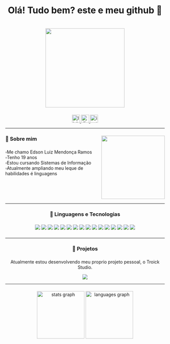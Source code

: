 
<h1 align="center">Olá! Tudo bem? este e meu github 🔷</h1>

###

<br clear="both">

<div align="center">
  <img height="250" src="https://i.imgur.com/9WMvXKJ.png"  />
</div>

###

<div align="center">
  <a href="https://www.linkedin.com/in/edson-luiz-mendonça-ramos" target="_blank">
    <img src="https://img.shields.io/static/v1?message=LinkedIn&logo=linkedin&label=&color=0077B5&logoColor=white&labelColor=&style=for-the-badge" height="25" alt="linkedin logo"  />
  </a>
  <a href="https://discord.gg/K6GJzS49" target="_blank">
    <img src="https://img.shields.io/static/v1?message=Discord&logo=discord&label=&color=7289DA&logoColor=white&labelColor=&style=for-the-badge" height="25" alt="discord logo"  />
  </a>
  <a href="https://www.instagram.com/troickzin_/" target="_blank">
    <img src="https://img.shields.io/static/v1?message=Instagram&logo=instagram&label=&color=E4405F&logoColor=white&labelColor=&style=for-the-badge" height="25" alt="instagram logo"  />
  </a>
</div>

***

###

<img align="right" height="200" src="https://i.imgur.com/gMQMsSB.jpeg"  />

###

<h3 align="left">🔹  Sobre mim</h3>

###

<p align="left">▫️Me chamo Edson Luiz Mendonça Ramos<br>▫️Tenho 19 anos<br>▫️Estou cursando Sistemas de Informação  <br>▫️Atualmente ampliando meu leque de habilidades é linguagens</p>

###

<br clear="both">

***

<h3 align="center">🔷 Linguagens e Tecnologias</h3>

###

<div align="center">
	<img src="https://img.shields.io/badge/JavaScript-323330?style=for-the-badge&logo=javascript&logoColor=F7DF1E"/>
	<img src="https://img.shields.io/badge/TypeScript-007ACC?style=for-the-badge&logo=typescript&logoColor=white"/>
	<img src="https://img.shields.io/badge/Node%20js-339933?style=for-the-badge&logo=nodedotjs&logoColor=white"/>
	<img src="https://img.shields.io/badge/Python-FFD43B?style=for-the-badge&logo=python&logoColor=blue"/>
	<img src="https://img.shields.io/badge/MongoDB-4EA94B?style=for-the-badge&logo=mongodb&logoColor=white"/>
	<img src="https://img.shields.io/badge/Express%20js-000000?style=for-the-badge&logo=express&logoColor=white"/>
	<img src="https://img.shields.io/badge/HTML5-E34F26?style=for-the-badge&logo=html5&logoColor=white"/>
	<img src="https://img.shields.io/badge/CSS3-1572B6?style=for-the-badge&logo=css3&logoColor=white"/>
	<img src="https://img.shields.io/badge/Sass-CC6699?style=for-the-badge&logo=sass&logoColor=white"/>
	<img src="https://img.shields.io/badge/React-20232A?style=for-the-badge&logo=react&logoColor=61DAFB"/>
	<img src="https://img.shields.io/badge/next%20js-000000?style=for-the-badge&logo=nextdotjs&logoColor=white"/>
	<img src="https://img.shields.io/badge/Tailwind_CSS-38B2AC?style=for-the-badge&logo=tailwind-css&logoColor=white"/>
	<img src="https://img.shields.io/badge/Zod-000000?style=for-the-badge&logo=zod&logoColor=3068B7"/>
	<img src="https://img.shields.io/badge/VSCode-0078D4?style=for-the-badge&logo=visual%20studio%20code&logoColor=white"/>
	<img src="https://img.shields.io/badge/GIT-E44C30?style=for-the-badge&logo=git&logoColor=white"/>
	<img src="https://img.shields.io/badge/Figma-F24E1E?style=for-the-badge&logo=figma&logoColor=white"/>
</div>

###

***

<h3 align="center">🔷 Projetos</h3>
	
###

<p align="center">Atualmente estou desenvolvendo meu proprio projeto pessoal, o Troick Studio.</p>

<div  align="center">
  <img src="https://i.imgur.com/lZJkw1L.png" />
</div>

***

###

<div align="center">
  <img src="https://github-readme-stats.vercel.app/api?username=EdsonLuizMRamos&hide_title=false&hide_rank=true&show_icons=true&include_all_commits=true&count_private=true&disable_animations=false&theme=github_dark&locale=pt-br&hide_border=true&order=1" height="150" alt="stats graph"  />
  <img src="https://github-readme-stats.vercel.app/api/top-langs?username=EdsonLuizMRamos&locale=pt-br&hide_title=false&layout=compact&card_width=320&langs_count=5&theme=github_dark&hide_border=true&order=2" height="150" alt="languages graph"  />
</div>

###
